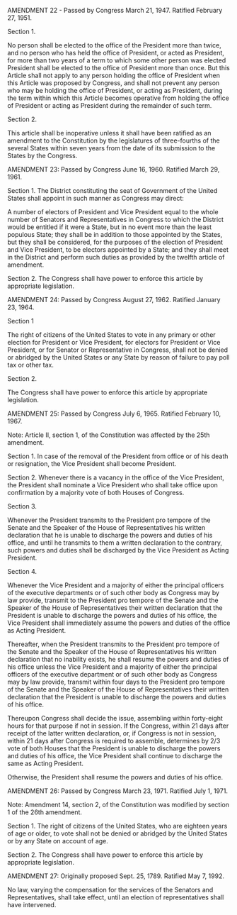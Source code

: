 AMENDMENT 22 - Passed by Congress March 21, 1947. Ratified February 27, 1951.

Section 1.

No person shall be elected to the office of the President more than twice, and no person who has held the office of President, or acted as President, for more than two years of a term to which some other person was elected President shall be elected to the office of President more than once. But this Article shall not apply to any person holding the office of President when this Article was proposed by Congress, and shall not prevent any person who may be holding the office of President, or acting as President, during the term within which this Article becomes operative from holding the office of President or acting as President during the remainder of such term.

Section 2.

This article shall be inoperative unless it shall have been ratified as an amendment to the Constitution by the legislatures of three-fourths of the several States within seven years from the date of its submission to the States by the Congress.


AMENDMENT 23: Passed by Congress June 16, 1960. Ratified March 29, 1961.

Section 1.
The District constituting the seat of Government of the United States shall appoint in such manner as Congress may direct:

A number of electors of President and Vice President equal to the whole number of Senators and Representatives in Congress to which the District would be entitled if it were a State, but in no event more than the least populous State; they shall be in addition to those appointed by the States, but they shall be considered, for the purposes of the election of President and Vice President, to be electors appointed by a State; and they shall meet in the District and perform such duties as provided by the twelfth article of amendment.

Section 2.
The Congress shall have power to enforce this article by appropriate legislation.

AMENDMENT 24:  Passed by Congress August 27, 1962. Ratified January 23, 1964.

Section 1

The right of citizens of the United States to vote in any primary or other election for President or Vice President, for electors for President or Vice President, or for Senator or Representative in Congress, shall not be denied or abridged by the United States or any State by reason of failure to pay poll tax or other tax.

Section 2.

The Congress shall have power to enforce this article by appropriate legislation.


AMENDMENT 25: Passed by Congress July 6, 1965. Ratified February 10, 1967.

Note: Article II, section 1, of the Constitution was affected by the 25th amendment.

Section 1.
In case of the removal of the President from office or of his death or resignation, the Vice President shall become President.

Section 2.
Whenever there is a vacancy in the office of the Vice President, the President shall nominate a Vice President who shall take office upon confirmation by a majority vote of both Houses of Congress.

Section 3.

Whenever the President transmits to the President pro tempore of the Senate and the Speaker of the House of Representatives his written declaration that he is unable to discharge the powers and duties of his office, and until he transmits to them a written declaration to the contrary, such powers and duties shall be discharged by the Vice President as Acting President.

Section 4.

Whenever the Vice President and a majority of either the principal officers of the executive departments or of such other body as Congress may by law provide, transmit to the President pro tempore of the Senate and the Speaker of the House of Representatives their written declaration that the President is unable to discharge the powers and duties of his office, the Vice President shall immediately assume the powers and duties of the office as Acting President.

Thereafter, when the President transmits to the President pro tempore of the Senate and the Speaker of the House of Representatives his written declaration that no inability exists, he shall resume the powers and duties of his office unless the Vice President and a majority of either the principal officers of the executive department or of such other body as Congress may by law provide, transmit within four days to the President pro tempore of the Senate and the Speaker of the House of Representatives their written declaration that the President is unable to discharge the powers and duties of his office. 

Thereupon Congress shall decide the issue, assembling within forty-eight hours for that purpose if not in session. If the Congress, within 21 days after receipt of the latter written declaration, or, if Congress is not in session, within 21 days after Congress is required to assemble, determines by 2/3 vote of both Houses that the President is unable to discharge the powers and duties of his office, the Vice President shall continue to discharge the same as Acting President.

Otherwise, the President shall resume the powers and duties of his office.


AMENDMENT 26: Passed by Congress March 23, 1971. Ratified July 1, 1971.

Note: Amendment 14, section 2, of the Constitution was modified by section 1 of the 26th amendment.

Section 1.
The right of citizens of the United States, who are eighteen years of age or older, to vote shall not be denied or abridged by the United States or by any State on account of age.

Section 2.
The Congress shall have power to enforce this article by appropriate legislation.

AMENDMENT 27: Originally proposed Sept. 25, 1789. Ratified May 7, 1992.

No law, varying the compensation for the services of the Senators and Representatives, shall take effect, until an election of representatives shall have intervened.

